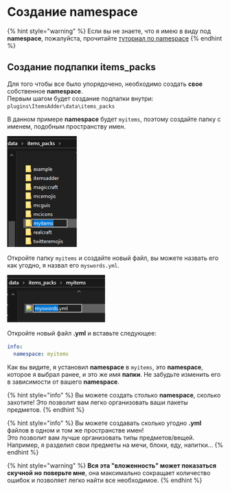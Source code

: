 # Создание namespace

{% hint style="warning" %}
Если вы не знаете, что я имею в виду под **namespace**, пожалуйста, прочитайте [туториал по namespace](./)
{% endhint %}

## Создание подпапки items\_packs

Для того чтобы все было упорядочено, необходимо создать **свое** собственное **namespace**. \
Первым шагом будет создание подпапки внутри: `plugins\ItemsAdder\data\items_packs`

В данном примере **namespace** будет `myitems`, поэтому создайте папку с именем, подобным пространству имен.

![](<../../../../.gitbook/assets/image (8).png>)

Откройте папку `myitems` и создайте новый файл, вы можете назвать его как угодно, я назвал его `myswords.yml`.

![](<../../../../.gitbook/assets/image (9).png>)

Откройте новый файл **.yml** и вставьте следующее:

```yaml
info:
  namespace: myitems
```

Как вы видите, я установил **namespace** в `myitems`, это **namespace**, которое я выбрал ранее, и это же имя **папки**. Не забудьте изменить его в зависимости от вашего **namespace**.

{% hint style="info" %}
Вы можете создать столько **namespace**, сколько захотите! Это позволит вам легко организовать ваши пакеты предметов.
{% endhint %}

{% hint style="info" %}
Вы можете создавать сколько угодно **.yml** файлов в одном и том же пространстве имен!\
Это позволит вам лучше организовать типы предметов/вещей.\
Например, я разделил свои предметы на мечи, блоки, еду, напитки...
{% endhint %}

{% hint style="warning" %}
**Вся эта "вложенность" может показаться скучной** **но** **поверьте мне**, она максимально сокращает количество ошибок и позволяет легко найти все необходимое.
{% endhint %}
